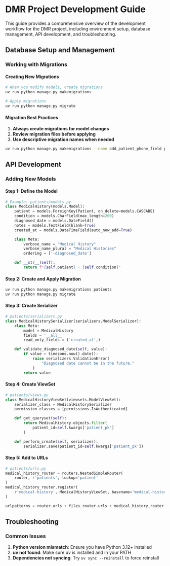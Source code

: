 # DMR Project Development Guide

This guide provides a comprehensive overview of the development workflow for the DMR project, including environment setup, database management, API development, and troubleshooting.

## Database Setup and Management

### Working with Migrations

#### Creating New Migrations

```bash
# When you modify models, create migrations
uv run python manage.py makemigrations

# Apply migrations
uv run python manage.py migrate
```

#### Migration Best Practices

1. **Always create migrations for model changes**
2. **Review migration files before applying**
3. **Use descriptive migration names when needed**

```bash
uv run python manage.py makemigrations --name add_patient_phone_field patients
```

## API Development

### Adding New Models

#### Step 1: Define the Model

```python
# Example: patients/models.py
class MedicalHistory(models.Model):
    patient = models.ForeignKey(Patient, on_delete=models.CASCADE)
    condition = models.CharField(max_length=200)
    diagnosed_date = models.DateField()
    notes = models.TextField(blank=True)
    created_at = models.DateTimeField(auto_now_add=True)

    class Meta:
        verbose_name = "Medical History"
        verbose_name_plural = "Medical Histories"
        ordering = ['-diagnosed_date']

    def __str__(self):
        return f"{self.patient} - {self.condition}"
```

#### Step 2: Create and Apply Migration

```bash
uv run python manage.py makemigrations patients
uv run python manage.py migrate
```

#### Step 3: Create Serializer

```python
# patients/serializers.py
class MedicalHistorySerializer(serializers.ModelSerializer):
    class Meta:
        model = MedicalHistory
        fields = '__all__'
        read_only_fields = ('created_at',)

    def validate_diagnosed_date(self, value):
        if value > timezone.now().date():
            raise serializers.ValidationError(
                "Diagnosed date cannot be in the future."
            )
        return value
```

#### Step 4: Create ViewSet

```python
# patients/views.py
class MedicalHistoryViewSet(viewsets.ModelViewSet):
    serializer_class = MedicalHistorySerializer
    permission_classes = [permissions.IsAuthenticated]

    def get_queryset(self):
        return MedicalHistory.objects.filter(
            patient_id=self.kwargs['patient_pk']
        )

    def perform_create(self, serializer):
        serializer.save(patient_id=self.kwargs['patient_pk'])
```

#### Step 5: Add to URLs

```python
# patients/urls.py
medical_history_router = routers.NestedSimpleRouter(
    router, r'patients', lookup='patient'
)
medical_history_router.register(
    r'medical-history', MedicalHistoryViewSet, basename='medical-history'
)

urlpatterns = router.urls + files_router.urls + medical_history_router.urls
```

## Troubleshooting

### Common Issues

1. **Python version mismatch**: Ensure you have Python 3.12+ installed
2. **uv not found**: Make sure uv is installed and in your PATH
3. **Dependencies not syncing**: Try `uv sync --reinstall` to force reinstall
